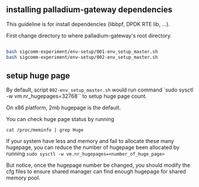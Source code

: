 ## installing palladium-gateway dependencies
This guideline is for install dependencies (libbpf, DPDK RTE lib, ...). 

First change directory to where palladium-gateway's root directory.
```bash

bash sigcomm-experiment/env-setup/001-env_setup_master.sh
bash sigcomm-experiment/env-setup/002-env_setup_master.sh


```

## setup huge page

By default, script `002-env_setup_master.sh` would run command `sudo sysctl -w vm.nr_hugepages=32768`` to setup huge page count.

On x86 platform, 2mb hugepage is the default.

You can check huge page status by running
```
cat /proc/meminfo | grep Huge
```

If your system have less and memory and fail to allocate these many hugepage, you can reduce the number of hugepage been allocated by running `sudo sysctl -w vm.nr_hugepages=<number_of_huge_page>`

But notice, once the hugepage number be changed, you should modify the cfg files to ensure shared manager can find enough hugepage for shared memory pool.



